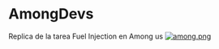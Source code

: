 # AmongDevs
Replica de la tarea Fuel Injection en Among us
[![among.png](https://i.postimg.cc/65Cg0K4Q/among.png)](https://postimg.cc/RNVgSjRr)
